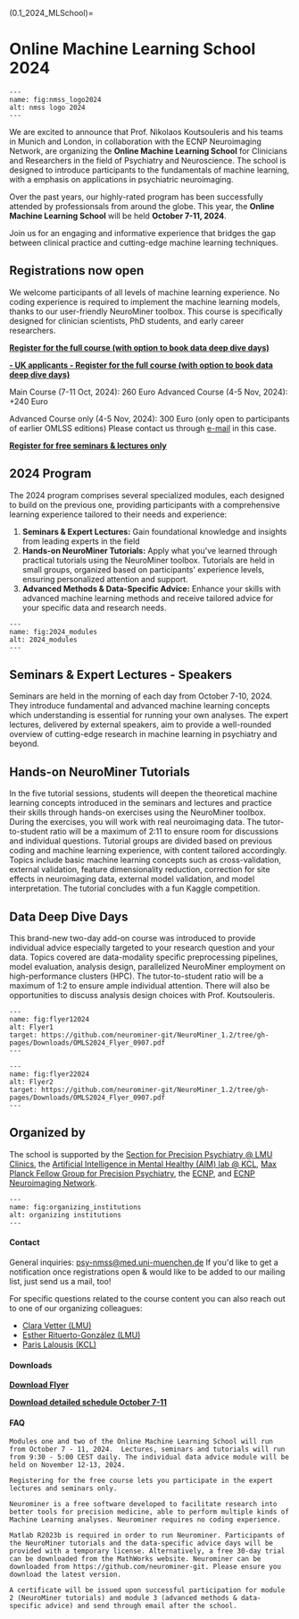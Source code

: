 (0.1_2024_MLSchool)=
# Online Machine Learning School 2024 

```{figure} Images/nmss_logo2024.png
---
name: fig:nmss_logo2024
alt: nmss logo 2024
---
```

We are excited to announce that Prof. Nikolaos Koutsouleris and his teams in Munich and London, in collaboration with the ECNP Neuroimaging Network, are organizing the **Online Machine Learning School** for Clinicians and Researchers in the field of Psychiatry and Neuroscience. The school is designed to introduce  participants to the fundamentals of machine learning, with a emphasis on applications in psychiatric neuroimaging. 

Over the past years, our highly-rated program has been successfully attended by professionsals from around the globe. This year, the **Online Machine Learning School** will be held **October 7-11, 2024**. 

Join us for an engaging and informative experience that bridges the gap between clinical practice and cutting-edge machine learning techniques. 

## Registrations now open  
We welcome participants of all levels of machine learning experience. No coding experience is required to implement the machine learning models, thanks to our user-friendly NeuroMiner toolbox. This course is specifically designed for clinician scientists, PhD students, and early career researchers.

[**Register for the full course (with option to book data deep dive days)**](https://www.eventbrite.de/e/online-machine-learning-school-2024-main-course-tickets-890141666687)

[**- UK applicants  - Register for the full course (with option to book data deep dive days)**](https://eur03.safelinks.protection.outlook.com/?url=https%3A%2F%2Festore.kcl.ac.uk%2Fconferences-and-events%2Facademic-faculties%2Finstitute-of-psychiatry-psychology-neuroscience%2Fdepartment-of-psychosis-studies%2Fonline-machine-learning-school&data=05%7C02%7Cparis.lalousis%40kcl.ac.uk%7C1be92d1e218e404360d208dca24bbf0c%7C8370cf1416f34c16b83c724071654356%7C0%7C0%7C638563693421399114%7CUnknown%7CTWFpbGZsb3d8eyJWIjoiMC4wLjAwMDAiLCJQIjoiV2luMzIiLCJBTiI6Ik1haWwiLCJXVCI6Mn0%3D%7C0%7C%7C%7C&sdata=%2BasKhKK65%2BS12nsm6RPCL9WjXqDjiK8bb0xqsZNxOEw%3D&reserved=0)

Main Course (7-11 Oct, 2024): 260 Euro
Advanced Course (4-5 Nov, 2024): +240 Euro

Advanced Course only (4-5 Nov, 2024): 300 Euro (only open to participants of earlier OMLSS editions) Please contact us through [e-mail](mailto:psy-nmss@med.uni-muenchen.de) in this case. 

[**Register for free seminars & lectures only**](https://www.umfragen-am-klinikum.de/index.php/873673?lang=en)

<!-- :::{admonition} Free Full Course Participation
A limited number of free spots for participation in the full main course (Oct 7-11) are available for researchers affiliated with the University of Munich (LMU), King's College London, or the Max Planck Institute for Psychiatry, as well as members of the European College for Neuropharmacology (two free spots per institution). To apply, please send your motivation letter and a reference letter to [psy-nmss@med.uni-muenchen.de](mailto:psy-nmss@med.uni-muenchen.de) by August 31, 2024. Applications are assessed on a rolling basis so you're encouraged to send it as early as possible. 
::: -->



## 2024 Program

The 2024 program comprises several specialized modules, each designed to build on the previous one, providing participants with a comprehensive learning experience tailored to their needs and experience: 

1. **Seminars & Expert Lectures:** Gain foundational knowledge and insights from leading experts in the field
2. **Hands-on NeuroMiner Tutorials:** Apply what you've learned through practical tutorials using the NeuroMiner toolbox. Tutorials are held in small groups, organized based on participants' experience levels, ensuring personalized attention and support. 
3. **Advanced Methods & Data-Specific Advice:** Enhance your skills with advanced machine learning methods and receive tailored advice for your specific data and research needs.

```{figure} Images/2024_modules.png
---
name: fig:2024_modules
alt: 2024_modules
---
```


## Seminars & Expert Lectures - Speakers
Seminars are held in the morning of each day from October 7-10, 2024. They introduce fundamental and advanced machine learning concepts which understanding is essential for running your own analyses. The expert lectures, delivered by external speakers, aim to provide a well-rounded overview of cutting-edge research in machine learning in psychiatry and beyond. 

<!-- Speakers: ... (TO DO: ADD) -->

## Hands-on NeuroMiner Tutorials
In the five tutorial sessions, students will deepen the theoretical machine learning concepts introduced in the seminars and lectures and practice their skills through hands-on exercises using the NeuroMiner toolbox. During the exercises, you will work with real neuroimaging data. The tutor-to-student ratio will be a maximum of 2:11 to ensure room for discussions and individual questions. Tutorial groups are divided based on previous coding and machine learning experience, with content tailored accordingly. Topics include basic machine learning concepts such as cross-validation, external validation, feature dimensionality reduction, correction for site effects in neuroimaging data, external model validation, and model interpretation. The tutorial concludes with a fun Kaggle competition.

## Data Deep Dive Days
This brand-new two-day add-on course was introduced to provide individual advice especially targeted to your research question and your data. Topics covered are data-modality specific preprocessing pipelines, model evaluation, analysis design, parallelized NeuroMiner employment on high-performance clusters (HPC). The tutor-to-student ratio will be a maximum of 1:2 to ensure ample individual attention. There will also be opportunities to discuss analysis design choices with Prof. Koutsouleris.


<!-- :::{admonition} Asia-Pacific Time 
:class: tip
If you are interested in our program but are unable to attend due to the time difference, there is also a parallel event offered by colleagues at Orygen, Melbourne, Australia. For more information and tickets, visit [Online Machine Learning School - Asia Pacific](0.1_MLSchool_AsiaPacific).
:::
 -->



```{figure} Images/flyer_p1_2024_Sep07.png
---
name: fig:flyer12024
alt: Flyer1
target: https://github.com/neurominer-git/NeuroMiner_1.2/tree/gh-pages/Downloads/OMLS2024_Flyer_0907.pdf
---
```

```{figure} Images/flyer_p2_2024_Sep07.png
---
name: fig:flyer22024
alt: Flyer2
target: https://github.com/neurominer-git/NeuroMiner_1.2/tree/gh-pages/Downloads/OMLS2024_Flyer_0907.pdf
---
```

## Organized by
The school is supported by the [Section for Precision Psychiatry @ LMU Clinics](https://www.lmu-klinikum.de/psychiatrie-und-psychotherapie/forschung-research/working-groups/precision-psychiatry/7ef67d79b4ad4804), the [Artificial Intelligence in Mental Healthy (AIM) lab @ KCL](https://www.kcl.ac.uk/research/artificial-intelligence-in-mental-health-aim), [Max Planck Fellow Group for Precision Psychiatry](https://www.psych.mpg.de/2571270/precision-psychiatry), the [ECNP](https://www.ecnp.eu), and [ECNP Neuroimaging Network](https://www.ecnp.eu/research-innovation/networks-thematic-working-groups/list-ecnp-networks/neuroimaging). 
<!-- , along with [University of Melbourne](https://www.unimelb.edu.au/), and [Orygen](https://www.orygen.org.au/). -->


```{figure} Images/organizing_institutions2024.png
---
name: fig:organizing_institutions
alt: organizing institutions
---
```

#### Contact
General inquiries: [psy-nmss@med.uni-muenchen.de](mailto:psy-nmss@med.uni-muenchen.de)
If you'd like to get a notification once registrations open & would like to be added to our mailing list, just send us a mail, too! 

For specific questions related to the course content you can also reach out to one of our organizing colleagues: 
- [Clara Vetter (LMU)](mailto:clara.vetter@med.uni-muenchen.de)
- [Esther Rituerto-González (LMU)](mailto:esther.rituertogonzales@med.uni-muenchen.de)
- [Paris Lalousis (KCL)](mailto:paris.lalousis@kcl.ac.uk)


#### Downloads
[**Download Flyer**](https://github.com/neurominer-git/NeuroMiner_1.2/tree/gh-pages/Downloads/OMLS2024_Flyer_0907.pdf)

[**Download detailed schedule October 7-11**](https://github.com/neurominer-git/NeuroMiner_1.2/tree/gh-pages/Downloads/MLSS_Schedule_2024_VersionJul05.pdf)
<!--[**Download detailed schedule November 4-5**](https://github.com/neurominer-git/NeuroMiner_1.2/blob/main/docs/Images/Advanced_Days_Schedule_VersionJul05)-->

#### FAQ

```{dropdown} When and how long is the online school?
Modules one and two of the Online Machine Learning School will run from October 7 - 11, 2024.  Lectures, seminars and tutorials will run from 9:30 - 5:00 CEST daily. The individual data advice module will be held on November 12-13, 2024.
```

```{dropdown} What is included in the free course?
Registering for the free course lets you participate in the expert lectures and seminars only. 
```

<!-- ```{dropdown} Are there any differences between the European and Asia-Pacific schools?
The European and Asia-Pacific schools each have their own panel of expert guest speakers from the Machine Learning field. However, regardless of if you are attending the European or Asia-Pacific school, you will have access to ALL lectures and seminars, as these sessions will be recorded and shared.
``` -->


```{dropdown} What is NeuroMiner?
Neurominer is a free software developed to facilitate research into better tools for precision medicine, able to perform multiple kinds of Machine Learning analyses. Neurominer requires no coding experience.
```

```{dropdown} How do I download NeuroMiner?
Matlab R2023b is required in order to run Neurominer. Participants of the NeuroMiner tutorials and the data-specific advice days will be provided with a temporary license. Alternatively, a free 30-day trial can be downloaded from the MathWorks website. Neurominer can be downloaded from https://github.com/neurominer-git. Please ensure you download the latest version.
```

```{dropdown} Will I get a certificate of completion?
A certificate will be issued upon successful participation for module 2 (NeuroMiner tutorials) and module 3 (advanced methods & data-specific advice) and send through email after the school. 
```